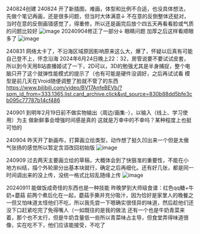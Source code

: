 240824创建
240824 开了新插图，难画，体型和比例不合适，也没具体想法，先做个笔记再画，还是很多问题，但当时大体满意↓
不在意的反倒整体还挺对，当时在意的反倒画错感觉了，得重修，所以还是画完后放个四五天再看看脸或气质的问题比较好
![image](https://github.com/user-attachments/assets/8b35f167-d3af-48c2-a7a5-c48553d042b4)
20240904修正了一部分↓ 眼睛问题 加厚之后这样看顺眼多了
![image](https://github.com/user-attachments/assets/11c5f28e-d790-4fcc-9546-41cd64d7343e)


240831
网络太卡了，不沿海区域原因影响原来这么大，爆了，怀疑以后真有可能自己登不上，怀念沿海
2024年6月24日晚上22：32，房管说要不要试试皮套，所以到今天用B站直播姬试了一下，2D可以，3D的勉强尤其是半身捕捉，整个电脑只开了这个就弹性能模式的提示了（也有可能是硬件没调好，之后再试试看
模型是前几天在Vroid随便调整了脸就不管了的东西
https://www.bilibili.com/video/BV17AnfeBEVb/?spm_id_from=333.1365.list.card_archive.click&vd_source=830b88dd5bfe3cb095c77787b14cf486

240901
到明年2月19日前不做实物输出（周边/画集··），以输入（线上、学习使用）为主
做新鲜事会增强时间感是真的
这就是万幸中的不幸吗？某种程度上也挺可怕的

240904
昨天开了新画布，打算画立绘类型，动作想了挺久凹出来一个但是太傲气张扬的感觉所以暂定含泪改回初始版
![image](https://github.com/user-attachments/assets/8f355c33-e161-449d-aa99-94330d5a33bb)

240909
过去两天主要画立绘的草稿，大概体会到了快狠准的重要性，不能在小地方纠结，描个外轮廓分出基本块就行，确定之后再细化。还有好几张，都是同一时间调出来的没上传，没统一格式比较乱随缘上传
![image](https://github.com/user-attachments/assets/4b83d9f4-ca73-4fd6-b9e0-1a8da191267e)

20240911
能做饭成奇怪的东西也是一种技能
昨晚梦到大师级食谱：红色qq糖+牛奶+蘑菇
前两个煮后化在一起，蘑菇手撕并充分吸汁，因为恰好是家里人的晚餐之一但又怕味道太怪他们不吃，所以我先尝一下嗯确实很怪异的味道，然后趁他们还没下口赶紧吃完了免得嘴人（一如既往的是我的做法
还有一个也是牛奶青菜来着，那个也不太行，但是牛奶含量低一些所以青菜味占主导，但食堂弄得味道很像，实在吃不下，他们应该能接受，不吃了